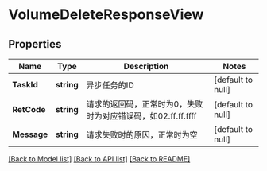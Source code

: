 # VolumeDeleteResponseView

## Properties
Name | Type | Description | Notes
------------ | ------------- | ------------- | -------------
**TaskId** | **string** | 异步任务的ID | [default to null]
**RetCode** | **string** | 请求的返回码，正常时为0，失败时为对应错误码，如02.ff.ff.ffff | [default to null]
**Message** | **string** | 请求失败时的原因，正常时为空 | [default to null]

[[Back to Model list]](../README.md#documentation-for-models) [[Back to API list]](../README.md#documentation-for-api-endpoints) [[Back to README]](../README.md)


